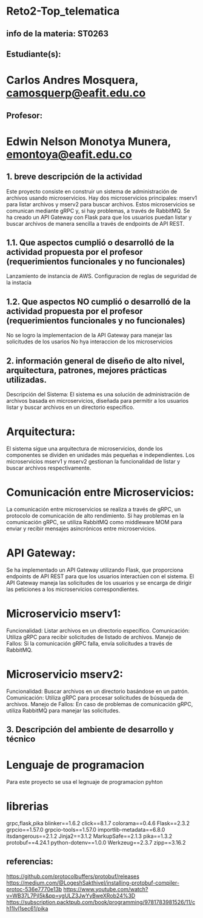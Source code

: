 ﻿
# Reto2-Top_telematica
## info de la materia: ST0263

## Estudiante(s):
# Carlos Andres Mosquera, camosquerp@eafit.edu.co


## Profesor: 
# Edwin Nelson Monotya Munera, emontoya@eafit.edu.co




## 1. breve descripción de la actividad
Este proyecto consiste en construir un sistema de administración de archivos usando microservicios. Hay dos microservicios principales: mserv1 para listar archivos y mserv2 para buscar archivos. Estos microservicios se comunican mediante gRPC y, si hay problemas, a través de RabbitMQ. Se ha creado un API Gateway con Flask para que los usuarios puedan listar y buscar archivos de manera sencilla a través de endpoints de API REST.

## 1.1. Que aspectos cumplió o desarrolló de la actividad propuesta por el profesor (requerimientos funcionales y no funcionales)
Lanzamiento de instancia de AWS.
Configuracion de reglas de seguridad de la instacia 

## 1.2. Que aspectos NO cumplió o desarrolló de la actividad propuesta por el profesor (requerimientos funcionales y no funcionales)
No se logro la implementacion de la API Gateway para manejar las solicitudes de los usarios 
No hya interaccion de los microservicios

## 2. información general de diseño de alto nivel, arquitectura, patrones, mejores prácticas utilizadas.
Descripción del Sistema:
El sistema es una solución de administración de archivos basada en microservicios, diseñada para permitir a los usuarios listar y buscar archivos en un directorio específico.

# Arquitectura:
El sistema sigue una arquitectura de microservicios, donde los componentes se dividen en unidades más pequeñas e independientes. Los microservicios mserv1 y mserv2 gestionan la funcionalidad de listar y buscar archivos respectivamente.

# Comunicación entre Microservicios:
La comunicación entre microservicios se realiza a través de gRPC, un protocolo de comunicación de alto rendimiento. Si hay problemas en la comunicación gRPC, se utiliza RabbitMQ como middleware MOM para enviar y recibir mensajes asincrónicos entre microservicios.

# API Gateway:
Se ha implementado un API Gateway utilizando Flask, que proporciona endpoints de API REST para que los usuarios interactúen con el sistema. El API Gateway maneja las solicitudes de los usuarios y se encarga de dirigir las peticiones a los microservicios correspondientes.

# Microservicio mserv1:
Funcionalidad: Listar archivos en un directorio específico.
Comunicación: Utiliza gRPC para recibir solicitudes de listado de archivos.
Manejo de Fallos: Si la comunicación gRPC falla, envía solicitudes a través de RabbitMQ.


# Microservicio mserv2:
Funcionalidad: Buscar archivos en un directorio basándose en un patrón.
Comunicación: Utiliza gRPC para procesar solicitudes de búsqueda de archivos.
Manejo de Fallos: En caso de problemas de comunicación gRPC, utiliza RabbitMQ para manejar las solicitudes.

## 3. Descripción del ambiente de desarrollo y técnico
# Lenguaje de programacion 
Para este proyecto se usa el legnuaje de programacion pyhton 

# librerias 
grpc,flask,pika 
blinker==1.6.2
click==8.1.7
colorama==0.4.6
Flask==2.3.2
grpcio==1.57.0
grpcio-tools==1.57.0
importlib-metadata==6.8.0
itsdangerous==2.1.2
Jinja2==3.1.2
MarkupSafe==2.1.3
pika==1.3.2
protobuf==4.24.1
python-dotenv==1.0.0
Werkzeug==2.3.7
zipp==3.16.2

## referencias:

https://github.com/protocolbuffers/protobuf/releases
https://medium.com/@LogeshSakthivel/installing-protobuf-compiler-protoc-536e7770e13b
https://www.youtube.com/watch?v=WB37L7PjI5k&pp=ygULZ3JwYyBweXRob24%3D
https://subscription.packtpub.com/book/programming/9781783981526/11/ch11lvl1sec61/pika

